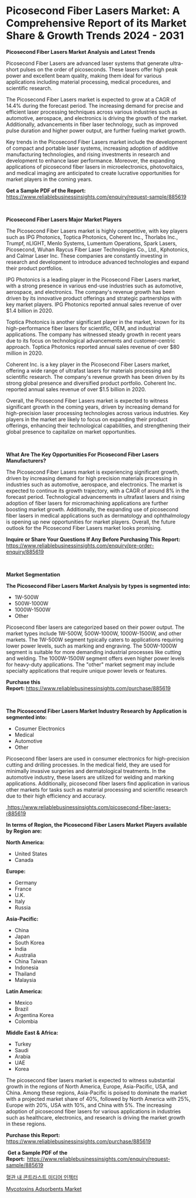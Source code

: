 <p><h1>Picosecond Fiber Lasers Market: A Comprehensive Report of its Market Share & Growth Trends 2024 - 2031</h1></p><p><strong>Picosecond Fiber Lasers Market Analysis and Latest Trends</strong></p>
<p><p>Picosecond Fiber Lasers are advanced laser systems that generate ultra-short pulses on the order of picoseconds. These lasers offer high peak power and excellent beam quality, making them ideal for various applications including material processing, medical procedures, and scientific research.</p><p>The Picosecond Fiber Lasers market is expected to grow at a CAGR of 14.4% during the forecast period. The increasing demand for precise and efficient laser processing techniques across various industries such as automotive, aerospace, and electronics is driving the growth of the market. Additionally, advancements in fiber laser technology, such as improved pulse duration and higher power output, are further fueling market growth.</p><p>Key trends in the Picosecond Fiber Lasers market include the development of compact and portable laser systems, increasing adoption of additive manufacturing technologies, and rising investments in research and development to enhance laser performance. Moreover, the expanding applications of picosecond fiber lasers in microelectronics, photovoltaics, and medical imaging are anticipated to create lucrative opportunities for market players in the coming years.</p></p>
<p><strong>Get a Sample PDF of the Report:&nbsp;</strong> <a href="https://www.reliablebusinessinsights.com/enquiry/request-sample/885619">https://www.reliablebusinessinsights.com/enquiry/request-sample/885619</a></p>
<p>&nbsp;</p>
<p><strong>Picosecond Fiber Lasers Major Market Players</strong></p>
<p><p>The Picosecond Fiber Lasers market is highly competitive, with key players such as IPG Photonics, Toptica Photonics, Coherent Inc., Thorlabs Inc., Trumpf, nLIGHT, Menlo Systems, Lumentum Operations, Spark Lasers, Picosecond, Wuhan Raycus Fiber Laser Technologies Co., Ltd., Kphotonics, and Calmar Laser Inc. These companies are constantly investing in research and development to introduce advanced technologies and expand their product portfolios.</p><p>IPG Photonics is a leading player in the Picosecond Fiber Lasers market, with a strong presence in various end-use industries such as automotive, aerospace, and electronics. The company's revenue growth has been driven by its innovative product offerings and strategic partnerships with key market players. IPG Photonics reported annual sales revenue of over $1.4 billion in 2020.</p><p>Toptica Photonics is another significant player in the market, known for its high-performance fiber lasers for scientific, OEM, and industrial applications. The company has witnessed steady growth in recent years due to its focus on technological advancements and customer-centric approach. Toptica Photonics reported annual sales revenue of over $80 million in 2020.</p><p>Coherent Inc. is a key player in the Picosecond Fiber Lasers market, offering a wide range of ultrafast lasers for materials processing and scientific research. The company's revenue growth has been driven by its strong global presence and diversified product portfolio. Coherent Inc. reported annual sales revenue of over $1.5 billion in 2020.</p><p>Overall, the Picosecond Fiber Lasers market is expected to witness significant growth in the coming years, driven by increasing demand for high-precision laser processing technologies across various industries. Key players in the market are likely to focus on expanding their product offerings, enhancing their technological capabilities, and strengthening their global presence to capitalize on market opportunities.</p></p>
<p>&nbsp;</p>
<p><strong>What Are The Key Opportunities For Picosecond Fiber Lasers Manufacturers?</strong></p>
<p><p>The Picosecond Fiber Lasers market is experiencing significant growth, driven by increasing demand for high precision materials processing in industries such as automotive, aerospace, and electronics. The market is expected to continue its growth trajectory, with a CAGR of around 8% in the forecast period. Technological advancements in ultrafast lasers and rising adoption of fiber lasers for micromachining applications are further boosting market growth. Additionally, the expanding use of picosecond fiber lasers in medical applications such as dermatology and ophthalmology is opening up new opportunities for market players. Overall, the future outlook for the Picosecond Fiber Lasers market looks promising.</p></p>
<p><strong>Inquire or Share Your Questions If Any Before Purchasing This Report:</strong> <a href="https://www.reliablebusinessinsights.com/enquiry/pre-order-enquiry/885619">https://www.reliablebusinessinsights.com/enquiry/pre-order-enquiry/885619</a></p>
<p>&nbsp;</p>
<p><strong>Market Segmentation</strong></p>
<p><strong>The Picosecond Fiber Lasers Market Analysis by types is segmented into:</strong></p>
<p><ul><li>1W-500W</li><li>500W-1000W</li><li>1000W-1500W</li><li>Other</li></ul></p>
<p><p>Picosecond fiber lasers are categorized based on their power output. The market types include 1W-500W, 500W-1000W, 1000W-1500W, and other markets. The 1W-500W segment typically caters to applications requiring lower power levels, such as marking and engraving. The 500W-1000W segment is suitable for more demanding industrial processes like cutting and welding. The 1000W-1500W segment offers even higher power levels for heavy-duty applications. The "other" market segment may include specialty applications that require unique power levels or features.</p></p>
<p><strong>Purchase this Report:&nbsp;</strong><a href="https://www.reliablebusinessinsights.com/purchase/885619">https://www.reliablebusinessinsights.com/purchase/885619</a></p>
<p>&nbsp;</p>
<p><strong>The Picosecond Fiber Lasers Market Industry Research by Application is segmented into:</strong></p>
<p><ul><li>Cosumer Electronics</li><li>Medical</li><li>Automotive</li><li>Other</li></ul></p>
<p><p>Picosecond fiber lasers are used in consumer electronics for high-precision cutting and drilling processes. In the medical field, they are used for minimally invasive surgeries and dermatological treatments. In the automotive industry, these lasers are utilized for welding and marking applications. Additionally, picosecond fiber lasers find application in various other markets for tasks such as material processing and scientific research due to their high efficiency and accuracy.</p></p>
<p><a href="https://www.reliablebusinessinsights.com/picosecond-fiber-lasers-r885619">&nbsp;https://www.reliablebusinessinsights.com/picosecond-fiber-lasers-r885619</a></p>
<p><strong>In terms of Region, the Picosecond Fiber Lasers Market Players available by Region are:</strong></p>
<p>
    <p> <strong> North America: </strong>
        <ul>
            <li>United States</li>
            <li>Canada</li>
        </ul>
        </p> 
    <p> <strong> Europe: </strong>
        <ul>
            <li>Germany</li>
            <li>France</li>
            <li>U.K.</li>
            <li>Italy</li>
            <li>Russia</li>
        </ul>
        </p> 
    <p> <strong> Asia-Pacific: </strong>
        <ul>
            <li>China</li>
            <li>Japan</li>
            <li>South Korea</li>
            <li>India</li>
            <li>Australia</li>
            <li>China Taiwan</li>
            <li>Indonesia</li>
            <li>Thailand</li>
            <li>Malaysia</li>
        </ul>
        </p> 
    <p> <strong> Latin America: </strong>
        <ul>
            <li>Mexico</li>
            <li>Brazil</li>
            <li>Argentina Korea</li>
            <li>Colombia</li>
        </ul>
        </p> 
    <p> <strong> Middle East & Africa: </strong>
        <ul>
            <li>Turkey</li>
            <li>Saudi</li>
            <li>Arabia</li>
            <li>UAE</li>
            <li>Korea</li>
        </ul>
    </p>
    </p>
<p><p>The picosecond fiber lasers market is expected to witness substantial growth in the regions of North America, Europe, Asia-Pacific, USA, and China. Among these regions, Asia-Pacific is poised to dominate the market with a projected market share of 40%, followed by North America with 25%, Europe with 20%, USA with 10%, and China with 5%. The increasing adoption of picosecond fiber lasers for various applications in industries such as healthcare, electronics, and research is driving the market growth in these regions.</p></p>
<p><strong>Purchase this Report: </strong><a href="https://www.reliablebusinessinsights.com/purchase/885619">https://www.reliablebusinessinsights.com/purchase/885619</a></p>
<p>&nbsp;<strong>Get a Sample PDF of the Report:&nbsp;&nbsp;</strong><a href="https://www.reliablebusinessinsights.com/enquiry/request-sample/885619">https://www.reliablebusinessinsights.com/enquiry/request-sample/885619</a></p>
<p><strong></strong></p>
<p><p><a href="https://github.com/OliverBarry1954/Market-Research-Report-List-1/blob/main/8181017155885.md">혈관 내 콘트라스트 미디어 인젝터</a></p><p><a href="https://github.com/whpnbwim9/Market-Research-Report-List-1/blob/main/mycotoxins-adsorbents-market.md">Mycotoxins Adsorbents Market</a></p></p>